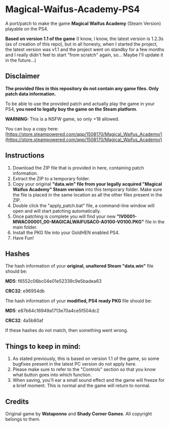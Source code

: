 # Magical-Waifus-Academy-PS4
A port/patch to make the game **Magical Waifus Academy** (Steam Version) playable on the PS4.

**Based on version 1.1 of the game** (I know, I know, the latest version is 1.2.3s (as of creation of this repo), but in all honesty, when I started the project, the latest version was v1.1 and the project went on standby for a few months and I really didn't feel to start "from scratch" again, so... Maybe I'll update it in the future...)

###

## Disclaimer
**The provided files in this repository do not contain any game files. Only patch data information.**

To be able to use the provided patch and actually play the game in your PS4, **you need to legally buy the game on the Steam platform**.

**WARNING:** This is a NSFW game, so only +18 allowed.

You can buy a copy here: [https://store.steampowered.com/app/1508170/Magical_Waifus_Academy/](https://store.steampowered.com/app/1508170/Magical_Waifus_Academy/)

## Instructions
1. Download the ZIP file that is provided in here, containing patch information.
2. Extract the ZIP to a temporary folder.
3. Copy your original **"data.win" file from your legally acquired "Magical Waifus Academy" Steam version** into this temporary folder. Make sure the file is placed in the same location as all the other files present in the ZIP.
4. Double click the "apply_patch.bat" file, a command-line window will open and will start patching automatically.
5. Once patching is complete you will find your new **"IV0001-MWAC00001_00-MAGICALWAIFUSAC0-A0100-V0100.PKG"** file in the main folder.
6. Install the PKG file into your GoldHEN enabled PS4.
7. Have Fun!

## Hashes
The hash information of your **original, unaltered Steam "data.win"** file should be:

**MD5**: f6552c06bc04e01e52339c9e5badea63

**CRC32**: e96954db

The hash information of your **modified, PS4 ready PKG** file should be:

**MD5**: e87b64c16949a1713e70a4ce5f504dc2

**CRC32**: 4a5b80af

If these hashes do not match, then something went wrong.

## Things to keep in mind:
1. As stated previously, this is based on version 1.1 of the game, so some bugfixes present in the latest PC version do not apply here.
2. Please make sure to refer to the "Controls" section so that you know what button goes into which function.
3. When saving, you'll ear a small sound effect and the game will freeze for a brief moment. This is normal and the game will return to normal.

## Credits
Original game by **Wataponno** and **Shady Corner Games**. All copyright belongs to them.
